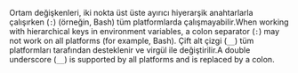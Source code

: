 <span data-ttu-id="b96a3-101">Ortam değişkenleri, iki nokta üst üste ayırıcı hiyerarşik anahtarlarla çalışırken (`:`) (örneğin, Bash) tüm platformlarda çalışmayabilir.</span><span class="sxs-lookup"><span data-stu-id="b96a3-101">When working with hierarchical keys in environment variables, a colon separator (`:`) may not work on all platforms (for example, Bash).</span></span> <span data-ttu-id="b96a3-102">Çift alt çizgi (`__`) tüm platformları tarafından desteklenir ve virgül ile değiştirilir.</span><span class="sxs-lookup"><span data-stu-id="b96a3-102">A double underscore (`__`) is supported by all platforms and is replaced by a colon.</span></span>